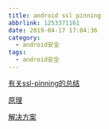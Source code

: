 ```yaml
---
title: android ssl pinning
abbrlink: 1253371161
date: 2019-04-17 17:04:36
category:
  - android安全
tags:
  - android安全
---
```



[有关ssl-pinning的总结](https://www.jianshu.com/p/22b56d977825)  

[原理](https://nabla-c0d3.github.io/blog/2016/02/21/ssl-kill-switch-twitter/)  

[解决方案](https://github.com/nabla-c0d3/ssl-kill-switch2)  